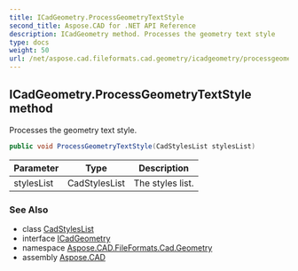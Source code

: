 ```yaml
---
title: ICadGeometry.ProcessGeometryTextStyle
second_title: Aspose.CAD for .NET API Reference
description: ICadGeometry method. Processes the geometry text style
type: docs
weight: 50
url: /net/aspose.cad.fileformats.cad.geometry/icadgeometry/processgeometrytextstyle/
---
```

## ICadGeometry.ProcessGeometryTextStyle method

Processes the geometry text style.

```csharp
public void ProcessGeometryTextStyle(CadStylesList stylesList)
```

| Parameter | Type | Description |
| --- | --- | --- |
| stylesList | CadStylesList | The styles list. |

### See Also

* class [CadStylesList](../../../aspose.cad.fileformats.cad/cadstyleslist/)
* interface [ICadGeometry](../)
* namespace [Aspose.CAD.FileFormats.Cad.Geometry](../../../aspose.cad.fileformats.cad.geometry/)
* assembly [Aspose.CAD](../../../)



